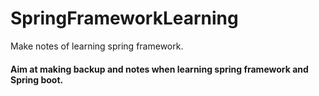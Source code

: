 # SpringFrameworkLearning
Make notes of learning spring framework.

#### Aim at making backup and notes when learning spring framework and Spring boot.
